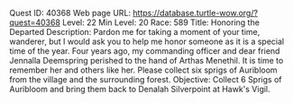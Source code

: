 Quest ID: 40368
Web page URL: https://database.turtle-wow.org/?quest=40368
Level: 22
Min Level: 20
Race: 589
Title: Honoring the Departed
Description: Pardon me for taking a moment of your time, wanderer, but I would ask you to help me honor someone as it is a special time of the year. Four years ago, my commanding officer and dear friend Jennalla Deemspring perished to the hand of Arthas Menethil. It is time to remember her and others like her. Please collect six sprigs of Auribloom from the village and the surrounding forest.
Objective: Collect 6 Sprigs of Auribloom and bring them back to Denalah Silverpoint at Hawk's Vigil.
